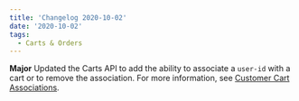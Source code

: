```yaml
---
title: 'Changelog 2020-10-02'
date: '2020-10-02'
tags:
  - Carts & Orders
---
```

**Major**  Updated the Carts API to add the ability to associate a `user-id` with a cart or to remove the association. For more information, see [Customer Cart Associations](/docs/commerce-cloud/carts/customer-cart-associations).
